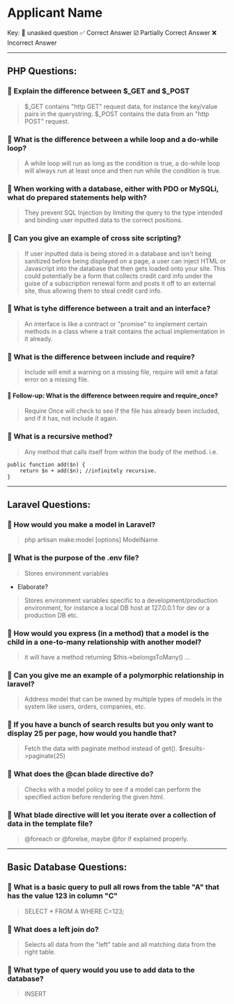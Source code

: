 # Applicant Name
Key:
:black_square_button: unasked question
:white_check_mark: Correct Answer
:ballot_box_with_check: Partially Correct Answer
:x: Incorrect Answer

---

## PHP Questions:

### :black_square_button: Explain the difference between $_GET and $_POST
> $_GET contains "http GET" request data, for instance the key/value pairs in the querystring. $_POST contains the data from an "http POST" request. 

### :black_square_button: What is the difference between a while loop and a do-while loop?
> A while loop will run as long as the condition is true, a do-while loop will always run at least once and then run while the condition is true.

### :black_square_button: When working with a database, either with PDO or MySQLi, what do prepared statements help with?
> They prevent SQL Injection by limiting the query to the type intended and binding user inputted data to the correct positions.

### :black_square_button: Can you give an example of cross site scripting?
> If user inputted data is being stored in a database and isn't being sanitized before being displayed on a page, a user can inject HTML or Javascript into the database that then gets loaded onto your site. This could potentially be a form that collects credit card info under the guise of a subscription renewal form and posts it off to an external site, thus allowing them to steal credit card info.

### :black_square_button: What is tyhe difference between a trait and an interface?
> An interface is like a contract or "promise" to implement certain methods in a class where a trait contains the actual implementation in it already.

### :black_square_button: What is the difference between include and require?
> Include will emit a warning on a missing file, require will emit a fatal error on a missing file.
#### :black_square_button: Follow-up: What is the difference between require and require_once?
> Require Once will check to see if the file has already been included, and if it has, not include it again.

### :black_square_button: What is a recursive method?
> Any method that calls itself from within the body of the method. i.e.

    public function add($n) {
        return $n + add($n); //infinitely recursive.
    }

---

## Laravel Questions:

### :black_square_button: How would you make a model in Laravel?
> php artisan make:model [options] ModelName

### :black_square_button: What is the purpose of the .env file?
> Stores environment variables
- Elaborate?
> Stores environment variables specific to a development/production environment, for instance a local DB host at 127.0.0.1 for dev or a production DB etc.

### :black_square_button: How would you express (in a method) that a model is the child in a one-to-many relationship with another model?
> it will have a method returning $this->belongsToMany() ...

### :black_square_button: Can you give me an example of a polymorphic relationship in laravel?
> Address model that can be owned by multiple types of models in the system like users, orders, companies, etc.

### :black_square_button: If you have a bunch of search results but you only want to display 25 per page, how would you handle that?
> Fetch the data with paginate method instead of get(). $results->paginate(25)

### :black_square_button: What does the @can blade directive do?
> Checks with a model policy to see if a model can perform the specified action before rendering the given html.

### :black_square_button: What blade directive will let you iterate over a collection of data in the template file?
> @foreach or @forelse, maybe @for if explained properly.

---

## Basic Database Questions:

### :black_square_button: What is a basic query to pull all rows from the table "A" that has the value 123 in column "C"
> SELECT * FROM A WHERE C=123;

### :black_square_button: What does a left join do?
> Selects all data from the "left" table and all matching data from the right table.

### :black_square_button: What type of query would you use to add data to the database?
> INSERT
